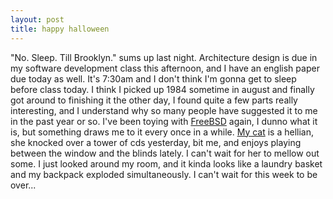```yaml
--- 
layout: post
title: happy halloween
---
```

"No. Sleep. Till Brooklyn."  sums up last night.  Architecture design is due in my software development class this afternoon, and I have an english paper due today as well.  It's 7:30am and I don't think I'm gonna get to sleep before class today.  I think I picked up 1984 sometime in august and finally got around to finishing it the other day, I found quite a few parts really interesting, and I understand why so many people have suggested it to me in the past year or so.  I've been toying with <a href="http://www.freebsd.org">FreeBSD</a> again, I dunno what it is, but something draws me to it every once in a while.  <a href="/zelda/">My cat</a> is a hellian, she knocked over a tower of cds yesterday, bit me, and enjoys playing between the window and the blinds lately.  I can't wait for her to mellow out some. I just looked around my room, and it kinda looks like a laundry basket and my backpack exploded simultaneously.  I can't wait for this week to be over...
